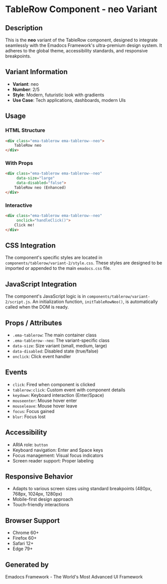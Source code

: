 # TableRow Component - neo Variant

## Description
This is the **neo** variant of the TableRow component, designed to integrate seamlessly with the Emadocs Framework's ultra-premium design system. It adheres to the global theme, accessibility standards, and responsive breakpoints.

## Variant Information
- **Variant**: neo
- **Number**: 2/5
- **Style**: Modern, futuristic look with gradients
- **Use Case**: Tech applications, dashboards, modern UIs

## Usage

### HTML Structure
```html
<div class="ema-tablerow ema-tablerow--neo">
    TableRow neo
</div>
```

### With Props
```html
<div class="ema-tablerow ema-tablerow--neo" 
     data-size="large" 
     data-disabled="false">
    TableRow neo (Enhanced)
</div>
```

### Interactive
```html
<div class="ema-tablerow ema-tablerow--neo" 
     onclick="handleClick()">
    Click me!
</div>
```

## CSS Integration
The component's specific styles are located in `components/tablerow/variant-2/style.css`. These styles are designed to be imported or appended to the main `emadocs.css` file.

## JavaScript Integration
The component's JavaScript logic is in `components/tablerow/variant-2/script.js`. An initialization function, `initTableRowNeo()`, is automatically called when the DOM is ready.

## Props / Attributes
- `.ema-tablerow`: The main container class
- `.ema-tablerow--neo`: The variant-specific class
- `data-size`: Size variant (small, medium, large)
- `data-disabled`: Disabled state (true/false)
- `onclick`: Click event handler

## Events
- `click`: Fired when component is clicked
- `tablerow:click`: Custom event with component details
- `keydown`: Keyboard interaction (Enter/Space)
- `mouseenter`: Mouse hover enter
- `mouseleave`: Mouse hover leave
- `focus`: Focus gained
- `blur`: Focus lost

## Accessibility
- ARIA role: `button`
- Keyboard navigation: Enter and Space keys
- Focus management: Visual focus indicators
- Screen reader support: Proper labeling

## Responsive Behavior
- Adapts to various screen sizes using standard breakpoints (480px, 768px, 1024px, 1280px)
- Mobile-first design approach
- Touch-friendly interactions

## Browser Support
- Chrome 60+
- Firefox 60+
- Safari 12+
- Edge 79+

## Generated by
Emadocs Framework - The World's Most Advanced UI Framework
